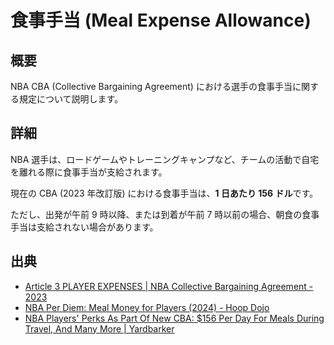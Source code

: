 # 食事手当 (Meal Expense Allowance)

## 概要

NBA CBA (Collective Bargaining Agreement) における選手の食事手当に関する規定について説明します。

## 詳細

NBA 選手は、ロードゲームやトレーニングキャンプなど、チームの活動で自宅を離れる際に食事手当が支給されます。

現在の CBA (2023 年改訂版) における食事手当は、**1 日あたり 156 ドル**です。

ただし、出発が午前 9 時以降、または到着が午前 7 時以前の場合、朝食の食事手当は支給されない場合があります。

## 出典

- [Article 3 PLAYER EXPENSES | NBA Collective Bargaining Agreement - 2023](https://atlhawksfanatic.github.io/NBA-CBA/player-expenses.html)
- [NBA Per Diem: Meal Money for Players (2024) - Hoop Dojo](https://hoopdojo.com/nba-per-diem/)
- [NBA Players' Perks As Part Of New CBA: $156 Per Day For Meals During Travel, And Many More | Yardbarker](https://www.yardbarker.com/nba/articles/nba_players_perks_as_part_of_new_cba_156_per_day_for_meals_during_travel_and_many_more/s1_16751_40623964)
